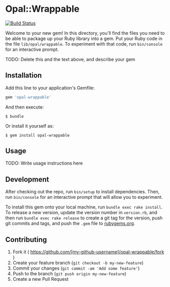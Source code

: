 # Opal::Wrappable
[![Build Status](https://travis-ci.org/merongivian/opal-wrappable.svg)](https://travis-ci.org/merongivian/opal-wrappable/)

Welcome to your new gem! In this directory, you'll find the files you need to be able to package up your Ruby library into a gem. Put your Ruby code in the file `lib/opal/wrappable`. To experiment with that code, run `bin/console` for an interactive prompt.

TODO: Delete this and the text above, and describe your gem

## Installation

Add this line to your application's Gemfile:

```ruby
gem 'opal-wrappable'
```

And then execute:

    $ bundle

Or install it yourself as:

    $ gem install opal-wrappable

## Usage

TODO: Write usage instructions here

## Development

After checking out the repo, run `bin/setup` to install dependencies. Then, run `bin/console` for an interactive prompt that will allow you to experiment.

To install this gem onto your local machine, run `bundle exec rake install`. To release a new version, update the version number in `version.rb`, and then run `bundle exec rake release` to create a git tag for the version, push git commits and tags, and push the `.gem` file to [rubygems.org](https://rubygems.org).

## Contributing

1. Fork it ( https://github.com/[my-github-username]/opal-wrappable/fork )
2. Create your feature branch (`git checkout -b my-new-feature`)
3. Commit your changes (`git commit -am 'Add some feature'`)
4. Push to the branch (`git push origin my-new-feature`)
5. Create a new Pull Request
